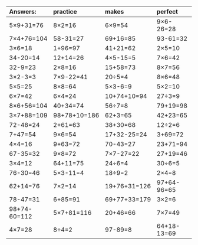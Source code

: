 | Answers: | practice | makes | perfect | ! |
| :--- | :--- | :--- | :--- | :--- |
| 5×9+31=76 | 8×2=16 | 6×9=54 | 9×6-26=28 | 3×7=21 | 
| 7×4+76=104 | 58-31=27 | 69+16=85 | 93-61=32 | 41-22=19 | 
| 3×6=18 | 1+96=97 | 41+21=62 | 2×5=10 | 65-28=37 | 
| 34-20=14 | 12+14=26 | 4×5-15=5 | 7×6=42 | 5×4=20 | 
| 32-9=23 | 2×8=16 | 15+58=73 | 8×7=56 | 9×7=63 | 
| 3×2-3=3 | 7×9-22=41 | 20÷5=4 | 8×6=48 | 28-24=4 | 
| 5×5=25 | 8×8=64 | 5×3-6=9 | 5×2=10 | 87-14=73 | 
| 6×7=42 | 6×4=24 | 10+74+10=94 | 27÷3=9 | 5×9=45 | 
| 8×6+56=104 | 40+34=74 | 56÷7=8 | 79+19=98 | 44+19+30=93 | 
| 3×7+88=109 | 98+78+10=186 | 62+3=65 | 42+23=65 | 24+17=41 | 
| 72-48=24 | 2+61=63 | 38+30=68 | 12÷2=6 | 2×9=18 | 
| 7+47=54 | 9×6=54 | 17+32-25=24 | 3+69=72 | 77+9+13=99 | 
| 4×4=16 | 9+63=72 | 70-43=27 | 23+71=94 | 6+17=23 | 
| 67-35=32 | 9×8=72 | 7×7-27=22 | 27+19=46 | 45÷9=5 | 
| 3×4=12 | 64+11=75 | 24÷6=4 | 30÷6=5 | 99-15=84 | 
| 76-30=46 | 5×3-11=4 | 18÷9=2 | 2×4=8 | 5×8=40 | 
| 62+14=76 | 7×2=14 | 19+76+31=126 | 97+64-96=65 | 9÷3=3 | 
| 78-47=31 | 6+85=91 | 69+77+33=179 | 3×2=6 | 73+36-47=62 | 
| 98+74-60=112 | 5×7+81=116 | 20+46=66 | 7×7=49 | 54÷6=9 | 
| 4×7=28 | 8÷4=2 | 97-89=8 | 64+18-13=69 | 5×8+61=101 | 
